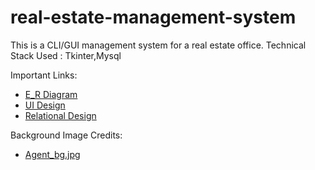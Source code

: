 # real-estate-management-system
This is a CLI/GUI management system for a real estate office.
Technical Stack Used : Tkinter,Mysql

Important Links:
* [E_R Diagram](https://drive.google.com/file/d/1pOxFn0e744-4jItvr_IiEk9I9QvYvk2Z/view?usp=sharing)
* [UI Design](https://www.figma.com/file/E9UXxqIhxAXaJvDt0Kxk5p/Dbms-UI?node-id=0%3A1)
* [Relational Design](https://docs.google.com/document/d/1gYk9zVYVf-ZHik7FZktt7Pvb7_j9FoFJ9gRoLn5h9Zc/edit)

Background Image Credits:
* [Agent_bg.jpg](https://unsplash.com/photos/GZpKVHIEjy4?utm_source=unsplash&utm_medium=referral&utm_content=creditShareLink)
